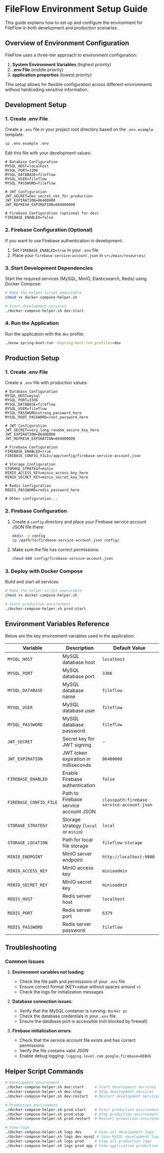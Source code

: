 # FileFlow Environment Setup Guide

This guide explains how to set up and configure the environment for FileFlow in both development and production scenarios.

## Overview of Environment Configuration

FileFlow uses a three-tier approach to environment configuration:

1. **System Environment Variables** (highest priority)
2. **.env File** (middle priority)
3. **application.properties** (lowest priority)

This setup allows for flexible configuration across different environments without hardcoding sensitive information.

## Development Setup

### 1. Create .env File

Create a `.env` file in your project root directory based on the `.env.example` template:

```bash
cp .env.example .env
```

Edit this file with your development values:

```
# Database Configuration
MYSQL_HOST=localhost
MYSQL_PORT=3306
MYSQL_DATABASE=fileflow
MYSQL_USER=fileflow
MYSQL_PASSWORD=fileflow

# JWT Configuration
JWT_SECRET=dev_secret_not_for_production
JWT_EXPIRATION=86400000
JWT_REFRESH_EXPIRATION=604800000

# Firebase Configuration (optional for dev)
FIREBASE_ENABLED=false
```

### 2. Firebase Configuration (Optional)

If you want to use Firebase authentication in development:

1. Set `FIREBASE_ENABLED=true` in your `.env` file
2. Place your `firebase-service-account.json` in `src/main/resources/`

### 3. Start Development Dependencies

Start the required services (MySQL, MinIO, Elasticsearch, Redis) using Docker Compose:

```bash
# Make the helper script executable
chmod +x docker-compose-helper.sh

# Start development services
./docker-compose-helper.sh dev:start
```

### 4. Run the Application

Run the application with the `dev` profile:

```bash
./mvnw spring-boot:run -Dspring-boot.run.profiles=dev
```

## Production Setup

### 1. Create .env File

Create a `.env` file with production values:

```
# Database Configuration
MYSQL_HOST=mysql
MYSQL_PORT=3306
MYSQL_DATABASE=fileflow
MYSQL_USER=fileflow
MYSQL_PASSWORD=strong_password_here
MYSQL_ROOT_PASSWORD=root_password_here

# JWT Configuration
JWT_SECRET=very_long_random_secure_key_here
JWT_EXPIRATION=86400000
JWT_REFRESH_EXPIRATION=604800000

# Firebase Configuration
FIREBASE_ENABLED=true
FIREBASE_CONFIG_FILE=/app/config/firebase-service-account.json

# Storage Configuration
STORAGE_STRATEGY=minio
MINIO_ACCESS_KEY=minio_access_key_here
MINIO_SECRET_KEY=minio_secret_key_here

# Redis Configuration
REDIS_PASSWORD=redis_password_here

# Other configuration...
```

### 2. Firebase Configuration

1. Create a `config` directory and place your Firebase service account JSON file there:
   ```bash
   mkdir -p config
   cp /path/to/firebase-service-account.json config/
   ```

2. Make sure the file has correct permissions:
   ```bash
   chmod 600 config/firebase-service-account.json
   ```

### 3. Deploy with Docker Compose

Build and start all services:

```bash
# Make the helper script executable
chmod +x docker-compose-helper.sh

# Start production environment
./docker-compose-helper.sh prod:start
```

## Environment Variables Reference

Below are the key environment variables used in the application:

| Variable | Description | Default Value |
|----------|-------------|---------------|
| `MYSQL_HOST` | MySQL database host | `localhost` |
| `MYSQL_PORT` | MySQL database port | `3306` |
| `MYSQL_DATABASE` | MySQL database name | `fileflow` |
| `MYSQL_USER` | MySQL database user | `fileflow` |
| `MYSQL_PASSWORD` | MySQL database password | `fileflow` |
| `JWT_SECRET` | Secret key for JWT signing | - |
| `JWT_EXPIRATION` | JWT token expiration in milliseconds | `86400000` |
| `FIREBASE_ENABLED` | Enable Firebase authentication | `false` |
| `FIREBASE_CONFIG_FILE` | Path to Firebase service account JSON | `classpath:firebase-service-account.json` |
| `STORAGE_STRATEGY` | Storage strategy (`local` or `minio`) | `local` |
| `STORAGE_LOCATION` | Path for local file storage | `fileflow-storage` |
| `MINIO_ENDPOINT` | MinIO server endpoint | `http://localhost:9000` |
| `MINIO_ACCESS_KEY` | MinIO access key | `minioadmin` |
| `MINIO_SECRET_KEY` | MinIO secret key | `minioadmin` |
| `REDIS_HOST` | Redis server host | `localhost` |
| `REDIS_PORT` | Redis server port | `6379` |
| `REDIS_PASSWORD` | Redis server password | `fileflow` |

## Troubleshooting

### Common Issues

1. **Environment variables not loading**:
    - Check the file path and permissions of your `.env` file
    - Ensure correct format (KEY=value without spaces around =)
    - Check the logs for initialization messages

2. **Database connection issues**:
    - Verify that the MySQL container is running: `docker ps`
    - Check the database credentials in your `.env` file
    - Ensure the database port is accessible (not blocked by firewall)

3. **Firebase initialization errors**:
    - Check that the service account file exists and has correct permissions
    - Verify the file contains valid JSON
    - Enable debug logging: `logging.level.com.google.firebase=DEBUG`

## Helper Script Commands

```bash
# Development environment
./docker-compose-helper.sh dev:start     # Start development services
./docker-compose-helper.sh dev:stop      # Stop development services
./docker-compose-helper.sh dev:restart   # Restart development services

# Production environment
./docker-compose-helper.sh prod:start    # Start production environment
./docker-compose-helper.sh prod:stop     # Stop production environment
./docker-compose-helper.sh prod:restart  # Restart production environment

# View logs
./docker-compose-helper.sh logs dev      # View all development logs
./docker-compose-helper.sh logs dev mysql # View MySQL development logs
./docker-compose-helper.sh logs prod     # View all production logs
./docker-compose-helper.sh logs prod app # View application production logs
```